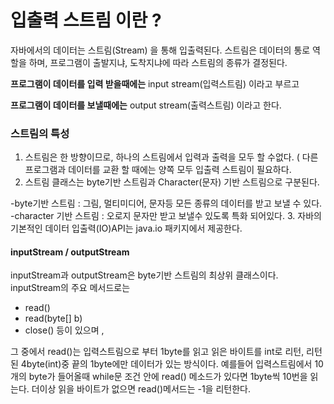# 입출력 스트림 이란 ?

자바에서의 데이터는 스트림(Stream) 을 통해 입출력된다.
스트림은 데이터의 통로 역할을 하며, 프로그램이 출발지냐,  도착지냐에 따라 스트림의 종류가 결정된다.

__프로그램이 데이터를 입력 받을때에는__ input stream(입력스트림) 이라고 부르고

__프로그램이 데이터를 보낼때에는__ output stream(출력스트림) 이라고 한다.

### 스트림의 특성

1. 스트림은 한 방향이므로, 하나의 스트림에서 입력과 출력을 모두 할 수없다. ( 다른 프로그램과 데이터를 교환 할 때에는 양쪽 모두 입출력 스트림이 필요하다.
2. 스트림 클래스는 byte기반 스트림과 Character(문자) 기반 스트림으로 구분된다.

-byte기반 스트림 : 그림, 멀티미디어, 문자등 모든 종류의 데이터를 받고 보낼 수 있다.
-character 기반 스트림 : 오로지 문자만 받고 보낼수 있도록 특화 되어있다.
3. 자바의 기본적인 데이터 입출력(IO)API는 java.io 패키지에서 제공한다.


#### inputStream / outputStream 


inputStream과 outputStream은 byte기반 스트림의 최상위 클래스이다. 
inputStream의 주요 메서드로는 
- read()
- read(byte[] b)
- close()
등이 있으며 , 

그 중에서 read()는  입력스트림으로 부터 1byte를 읽고 읽은 바이트를 int로 리턴, 리턴된 4byte(int)중 끝의 1byte에만 데이터가 있는 방식이다.
예를들어 입력스트림에서 10개의 byte가 들어올때 while문 조건 안에 read() 메소드가 있다면 1byte씩 10번을 읽는다.
더이상 읽을 바이트가 없으면 read()메서드는 -1을 리턴한다.

